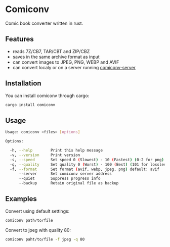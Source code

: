 # Comiconv

Comic book converter written in rust.

## Features

* reads 7Z/CB7, TAR/CBT and ZIP/CBZ
* saves in the same archive format as input
* can convert images to JPEG, PNG, WEBP and AVIF
* can convert localy or on a server running [comiconv-server](https://github.com/chrontax/comiconv-server)

## Installation

You can install comiconv through cargo:
```bash
cargo install comiconv
```

## Usage

```bash
Usage: comiconv <files> [options]

Options:

  -h, --help		Print this help message
  -v, --version		Print version
  -s, --speed		Set speed 0 (Slowest) - 10 (Fastest) (0-2 for png) default: 3
  -q, --quality		Set quality 0 (Worst) - 100 (Best) (101 for lossless webp) default: 30
  -f, --format		Set format (avif, webp, jpeg, png) default: avif
      --server      Set comiconv server address
      --quiet       Suppress progress info
      --backup      Retain original file as backup
```

## Examples

Convert using default settings:
```bash
comiconv path/to/file
```

Convert to jpeg with quality 80:
```bash
comiconv paht/to/file -f jpeg -q 80
```
